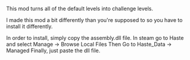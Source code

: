 This mod turns all of the default levels into challenge levels.

I made this mod a bit differently than you're supposed to so you have to install it differently.

In order to install, simply copy the assembly.dll file.
In steam go to Haste and select Manage -> Browse Local Files
Then Go to Haste_Data -> Managed 
Finally, just paste the dll file.
